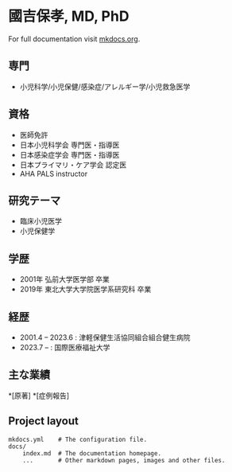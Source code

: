 # 國吉保孝, MD, PhD

For full documentation visit [mkdocs.org](https://www.mkdocs.org).

## 専門
* 小児科学/小児保健/感染症/アレルギー学/小児救急医学
## 資格
* 医師免許
* 日本小児科学会 専門医・指導医
* 日本感染症学会 専門医・指導医
* 日本プライマリ・ケア学会 認定医
* AHA PALS instructor
## 研究テーマ
* 臨床小児医学
* 小児保健学 
## 学歴
* 2001年 弘前大学医学部 卒業
* 2019年 東北大学大学院医学系研究科 卒業
## 経歴
* 2001.4 – 2023.6 : 津軽保健生活協同組合組合健生病院
* 2023.7 –        : 国際医療福祉大学
## 主な業績
*[原著]
*[症例報告]

## Project layout

    mkdocs.yml    # The configuration file.
    docs/
        index.md  # The documentation homepage.
        ...       # Other markdown pages, images and other files.
